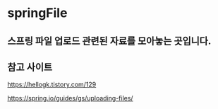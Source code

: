 # springFile

## 스프링 파일 업로드 관련된 자료를 모아놓는 곳입니다.

## 참고 사이트

https://hellogk.tistory.com/129

https://spring.io/guides/gs/uploading-files/
